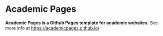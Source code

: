 # Academic Pages
**Academic Pages is a Github Pages template for academic websites.**
See more info at https://academicpages.github.io/